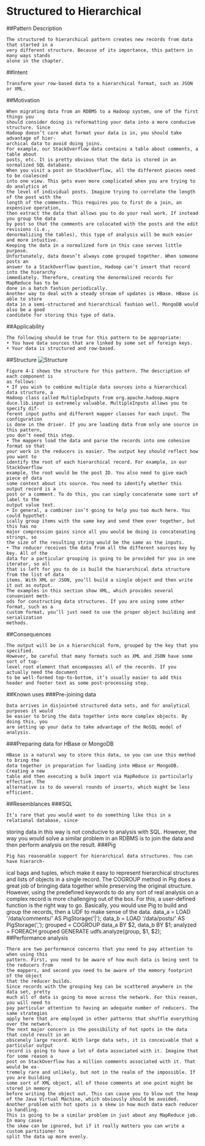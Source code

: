 # Structured to Hierarchical
##Pattern Description
```
The structured to hierarchical pattern creates new records from data that started in a
very different structure. Because of its importance, this pattern in many ways stands
alone in the chapter.
```
##Intent
```
Transform your row-based data to a hierarchical format, such as JSON or XML.
```
##Motivation
```
When migrating data from an RDBMS to a Hadoop system, one of the first things you
should consider doing is reformatting your data into a more conducive structure. Since
Hadoop doesn’t care what format your data is in, you should take advantage of hier‐
archical data to avoid doing joins.
For example, our StackOverflow data contains a table about comments, a table about
posts, etc. It is pretty obvious that the data is stored in an normalized SQL database.
When you visit a post on StackOverflow, all the different pieces need to be coalesced
into one view. This gets even more complicated when you are trying to do analytics at
the level of individual posts. Imagine trying to correlate the length of the post with the
length of the comments. This requires you to first do a join, an expensive operation,
then extract the data that allows you to do your real work. If instead you group the data
by post so that the comments are colocated with the posts and the edit revisions (i.e.,
denormalizing the tables), this type of analysis will be much easier and more intuitive.
Keeping the data in a normalized form in this case serves little purpose.
Unfortunately, data doesn’t always come grouped together. When someone posts an
answer to a StackOverflow question, Hadoop can’t insert that record into the hierarchy
immediately. Therefore, creating the denormalized records for MapReduce has to be
done in a batch fashion periodically.
Another way to deal with a steady stream of updates is HBase. HBase is able to store
data in a semi-structured and hierarchical fashion well. MongoDB would also be a good
candidate for storing this type of data.
```
##Applicability
```
The following should be true for this pattern to be appropriate:
• You have data sources that are linked by some set of foreign keys.
• Your data is structured and row-based.
```
##Structure
![Structure](https://github.com/geftimov/MapReduce/tree/master/readme/img/Hierarchical.png)
```
Figure 4-1 shows the structure for this pattern. The description of each component is
as follows:
• If you wish to combine multiple data sources into a hierarchical data structure, a
Hadoop class called MultipleInputs from org.apache.hadoop.mapre
duce.lib.input is extremely valuable. MultipleInputs allows you to specify dif‐
ferent input paths and different mapper classes for each input. The configuration
is done in the driver. If you are loading data from only one source in this pattern,
you don’t need this step.
• The mappers load the data and parse the records into one cohesive format so that
your work in the reducers is easier. The output key should reflect how you want to
identify the root of each hierarchical record. For example, in our StackOverflow
example, the root would be the post ID. You also need to give each piece of data
some context about its source. You need to identify whether this output record is a
post or a comment. To do this, you can simply concatenate some sort of label to the
output value text.
• In general, a combiner isn’t going to help you too much here. You could hypothet‐
ically group items with the same key and send them over together, but this has no
major compression gains since all you would be doing is concatenating strings, so
the size of the resulting string would be the same as the inputs.
• The reducer receives the data from all the different sources key by key. All of the
data for a particular grouping is going to be provided for you in one iterator, so all
that is left for you to do is build the hierarchical data structure from the list of data
items. With XML or JSON, you’ll build a single object and then write it out as output.
The examples in this section show XML, which provides several convenient meth‐
ods for constructing data structures. If you are using some other format, such as a
custom format, you’ll just need to use the proper object building and serialization
methods.
```
##Consequences
```
The output will be in a hierarchical form, grouped by the key that you specified.
However, be careful that many formats such as XML and JSON have some sort of top-
level root element that encompasses all of the records. If you actually need the document
to be well-formed top-to-bottom, it’s usually easier to add this header and footer text as some post-processing step.
```
##Known uses
###Pre-joining data
```
Data arrives in disjointed structured data sets, and for analytical purposes it would
be easier to bring the data together into more complex objects. By doing this, you
are setting up your data to take advantage of the NoSQL model of analysis.
```
###Preparing data for HBase or MongoDB
```
HBase is a natural way to store this data, so you can use this method to bring the
data together in preparation for loading into HBase or MongoDB. Creating a new
table and then executing a bulk import via MapReduce is particularly effective. The
alternative is to do several rounds of inserts, which might be less efficient.
```  
##Resemblances
###SQL

    It’s rare that you would want to do something like this in a relational database, since
storing data in this way is not conducive to analysis with SQL. However, the way
you would solve a similar problem in an RDBMS is to join the data and then perform
analysis on the result.
###Pig

    Pig has reasonable support for hierarchical data structures. You can have hierarch‐
ical bags and tuples, which make it easy to represent hierarchical structures and lists
of objects in a single record. The COGROUP method in Pig does a great job of bringing
data together while preserving the original structure. However, using the predefined
keywords to do any sort of real analysis on a complex record is more challenging
out of the box. For this, a user-defined function is the right way to go. Basically, you
would use Pig to build and group the records, then a UDF to make sense of the data.
data_a = LOAD '/data/comments/' AS PigStorage('|');
data_b = LOAD '/data/posts/' AS PigStorage(',');
grouped = COGROUP data_a BY $2, data_b BY $1;
analyzed = FOREACH grouped GENERATE udfs.analyze(group, $1, $2);
##Performance analysis
```
There are two performance concerns that you need to pay attention to when using this
pattern. First, you need to be aware of how much data is being sent to the reducers from
the mappers, and second you need to be aware of the memory footprint of the object
that the reducer builds.
Since records with the grouping key can be scattered anywhere in the data set, pretty
much all of data is going to move across the network. For this reason, you will need to
pay particular attention to having an adequate number of reducers. The same strategies
apply here that are employed in other patterns that shuffle everything over the network.
The next major concern is the possibility of hot spots in the data that could result in an
obscenely large record. With large data sets, it is conceivable that a particular output
record is going to have a lot of data associated with it. Imagine that for some reason a
post on StackOverflow has a million comments associated with it. That would be ex‐
tremely rare and unlikely, but not in the realm of the impossible. If you are building
some sort of XML object, all of those comments at one point might be stored in memory
before writing the object out. This can cause you to blow out the heap of the Java Virtual Machine, which obviously should be avoided.
Another problem with hot spots is a skew in how much data each reducer is handling.
This is going to be a similar problem in just about any MapReduce job. In many cases
the skew can be ignored, but if it really matters you can write a custom partitioner to
split the data up more evenly.
```
